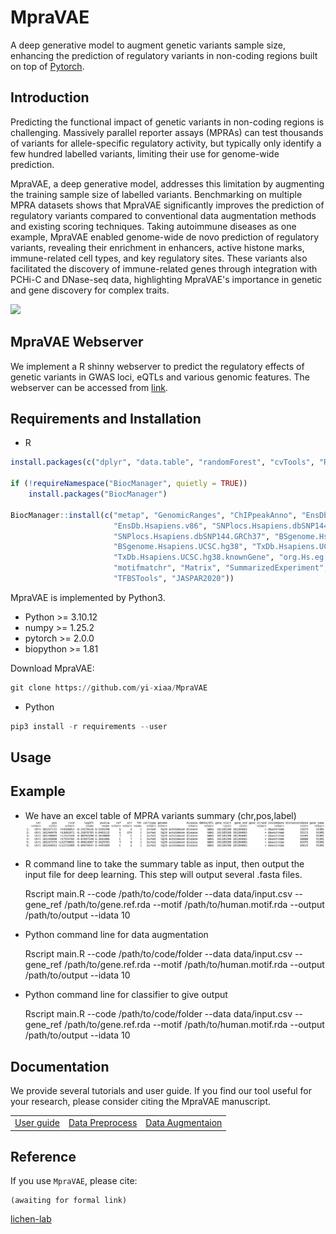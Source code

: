 # MpraVAE
A deep generative model to augment genetic variants sample size, enhancing the prediction of regulatory variants in non-coding regions built on top of [Pytorch](https://pytorch.org/).

## Introduction
Predicting the functional impact of genetic variants in non-coding regions is challenging. Massively parallel reporter assays (MPRAs) can test thousands of variants for allele-specific regulatory activity, but typically only identify a few hundred labelled variants, limiting their use for genome-wide prediction. 

MpraVAE, a deep generative model, addresses this limitation by augmenting the training sample size of labelled variants. Benchmarking on multiple MPRA datasets shows that MpraVAE significantly improves the prediction of regulatory variants compared to conventional data augmentation methods and existing scoring techniques. Taking autoimmune diseases as one example, MpraVAE enabled genome-wide de novo prediction of regulatory variants, revealing their enrichment in enhancers, active histone marks, immune-related cell types, and key regulatory sites. These variants also facilitated the discovery of immune-related genes through integration with PCHi-C and DNase-seq data, highlighting MpraVAE's importance in genetic and gene discovery for complex traits.

![](https://github.com/yi-xiaa/MpraVAE/blob/main/doc/Figure1.png)

## MpraVAE Webserver
We implement a R shinny webserver to predict the regulatory effects of genetic variants in GWAS loci, eQTLs and various genomic features. The webserver can be accessed from [link](https://mpravae.rc.ufl.edu/).

## Requirements and Installation

- R
```R
install.packages(c("dplyr", "data.table", "randomForest", "cvTools", "ROCR"))

if (!requireNamespace("BiocManager", quietly = TRUE))
    install.packages("BiocManager")

BiocManager::install(c("metap", "GenomicRanges", "ChIPpeakAnno", "EnsDb.Hsapiens.v75", 
                       "EnsDb.Hsapiens.v86", "SNPlocs.Hsapiens.dbSNP144.GRCh38", 
                       "SNPlocs.Hsapiens.dbSNP144.GRCh37", "BSgenome.Hsapiens.UCSC.hg19", 
                       "BSgenome.Hsapiens.UCSC.hg38", "TxDb.Hsapiens.UCSC.hg19.knownGene", 
                       "TxDb.Hsapiens.UCSC.hg38.knownGene", "org.Hs.eg.db", 
                       "motifmatchr", "Matrix", "SummarizedExperiment", 
                       "TFBSTools", "JASPAR2020"))
```

MpraVAE is implemented by Python3.
- Python >= 3.10.12
- numpy >= 1.25.2
- pytorch >= 2.0.0
- biopython >= 1.81

Download MpraVAE:
```Python
git clone https://github.com/yi-xiaa/MpraVAE
```

- Python
```Python
pip3 install -r requirements --user
```


## Usage

## Example
- We have an excel table of MPRA variants summary (chr,pos,label)
![](https://github.com/yi-xiaa/MpraVAE/blob/main/doc/pic1.png)

- R command line to take the summary table as input, then output the input file for deep learning. This step will output several .fasta files.

    Rscript main.R --code /path/to/code/folder --data data/input.csv --gene_ref /path/to/gene.ref.rda --motif /path/to/human.motif.rda --output /path/to/output --idata 10


- Python command line for data augmentation

    Rscript main.R --code /path/to/code/folder --data data/input.csv --gene_ref /path/to/gene.ref.rda --motif /path/to/human.motif.rda --output /path/to/output --idata 10


- Python command line for classifier to give output

    Rscript main.R --code /path/to/code/folder --data data/input.csv --gene_ref /path/to/gene.ref.rda --motif /path/to/human.motif.rda --output /path/to/output --idata 10

## Documentation
We provide several tutorials and user guide. If you find our tool useful for your research, please consider citing the MpraVAE manuscript.

<table>
  <tr>
    <td><a href="URL_TO_USER_GUIDE">User guide</a></td>
    <td><a href="URL_TO_PBMCS_TUTORIAL">Data Preprocess</a></td>
    <td><a href="URL_TO_GRN_BENCHMARK">Data Augmentaion</a></td>
  </tr>
</table>

## Reference
If you use `MpraVAE`, please cite:

    (awaiting for formal link)



[lichen-lab](https://github.com/lichen-lab "https://github.com/lichen-lab")